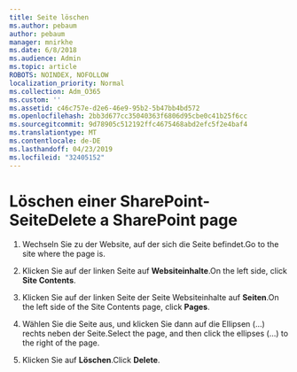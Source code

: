 ```yaml
---
title: Seite löschen
ms.author: pebaum
author: pebaum
manager: mnirkhe
ms.date: 6/8/2018
ms.audience: Admin
ms.topic: article
ROBOTS: NOINDEX, NOFOLLOW
localization_priority: Normal
ms.collection: Adm_O365
ms.custom: ''
ms.assetid: c46c757e-d2e6-46e9-95b2-5b47bb4bd572
ms.openlocfilehash: 2bb3d677cc35040363f6806d95cbe0c41b25f6cc
ms.sourcegitcommit: 9d78905c512192ffc4675468abd2efc5f2e4baf4
ms.translationtype: MT
ms.contentlocale: de-DE
ms.lasthandoff: 04/23/2019
ms.locfileid: "32405152"
---
```

# <a name="delete-a-sharepoint-page"></a><span data-ttu-id="f2358-102">Löschen einer SharePoint-Seite</span><span class="sxs-lookup"><span data-stu-id="f2358-102">Delete a SharePoint page</span></span>

1. <span data-ttu-id="f2358-103">Wechseln Sie zu der Website, auf der sich die Seite befindet.</span><span class="sxs-lookup"><span data-stu-id="f2358-103">Go to the site where the page is.</span></span>
    
2. <span data-ttu-id="f2358-104">Klicken Sie auf der linken Seite auf **Websiteinhalte**.</span><span class="sxs-lookup"><span data-stu-id="f2358-104">On the left side, click **Site Contents**.</span></span>
    
3. <span data-ttu-id="f2358-105">Klicken Sie auf der linken Seite der Seite Websiteinhalte auf **Seiten**.</span><span class="sxs-lookup"><span data-stu-id="f2358-105">On the left side of the Site Contents page, click **Pages**.</span></span>
    
4. <span data-ttu-id="f2358-106">Wählen Sie die Seite aus, und klicken Sie dann auf die Ellipsen (...) rechts neben der Seite.</span><span class="sxs-lookup"><span data-stu-id="f2358-106">Select the page, and then click the ellipses (...) to the right of the page.</span></span>
    
5. <span data-ttu-id="f2358-107">Klicken Sie auf **Löschen**.</span><span class="sxs-lookup"><span data-stu-id="f2358-107">Click **Delete**.</span></span>
    

